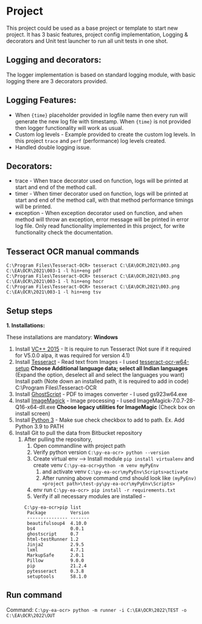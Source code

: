 # Project
This project could be used as a base project or template to start new project. It has 3 basic features, project config implementation,
Logging & decorators and Unit test launcher to run all unit tests in one shot.    
 
## Logging and decorators:
The logger implementation is based on standard logging module, with basic logging there are 3 decorators provided.

## Logging Features: 
* When `{time}` placeholder provided in logfile name then every run will generate the new log file with timestamp.
When `{time}` is not provided then logger functionality will work as usual.
* Custom log levels - Example provided to create the custom log levels. In this project `trace` and `perf` (performance)
log levels created.
* Handled double logging issue.

## Decorators: 
* trace - When trace decorator used on function, logs will be printed at start and end of the method call.
* timer - When timer decorator used on function, logs will be printed at start and end of the method call, with that method 
performance timings will be printed.
* exception - When exception decorator used on function, and when method will throw an exception, error message will be 
printed in error log file. Only read functionality implemented in this project, for write functionality check the documentation.

## Tesseract OCR manual commands
```
C:\Program Files\Tesseract-OCR> tesseract C:\EA\OCR\2021\003.png C:\EA\OCR\2021\003-1 -l hin+eng pdf
C:\Program Files\Tesseract-OCR> tesseract C:\EA\OCR\2021\003.png C:\EA\OCR\2021\003-1 -l hin+eng hocr
C:\Program Files\Tesseract-OCR> tesseract C:\EA\OCR\2021\003.png C:\EA\OCR\2021\003-1 -l hin+eng tsv
```

## Setup steps
**1. Installations:** 

These installations are mandatory:  **Windows** 
1. Install [VC++ 2015](https://www.microsoft.com/en-au/download/details.aspx?id=53840) - It is require to run Tesseract (Not sure if it required for V5.0.0 alpa, it was required for version 4.1)
2. Install [Tesseract](https://digi.bib.uni-mannheim.de/tesseract/) - Read text from Images - I used [tesseract-ocr-w64-setup](https://digi.bib.uni-mannheim.de/tesseract/tesseract-ocr-w64-setup-v5.0.1.20220118.exe) **Choose Additional language data; select all Indian languages** (Expand the option, deselect all and select the languages you want) 
Install path (Note down an installed path, it is required to add in code)
C:\Program Files\Tesseract-OCR
3. Install [GhostScript](https://ghostscript.com/download/gsdnld.html) - PDF to images converter - I used gs923w64.exe
4. Install [ImageMagick](https://imagemagick.org/script/download.php#windows) - Image processing - I used ImageMagick-7.0.7-28-Q16-x64-dll.exe **Choose legacy utilities for ImageMagic** (Check box on install screen)
5. Install [Python 3](https://www.python.org/ftp/python/3.9.10/python-3.9.10-amd64.exe) - Make sue check checkbox to add to path. Ex. Add Python 3.9 to PATH 
6. Install Git to pull the data from Bitbucket repository
   1. After pulling the repository, 
      1. Open commandline with project path 
      2. Verify python version `C:\py-ea-ocr> python --version`
      3. Create virtual env --> Install module `pip install virtualenv` and create venv `C:\py-ea-ocr>python -m venv myPyEnv` 
         1. and activate venv `C:\py-ea-ocr\myPyEnv\Scripts>activate` 
         2. After running above command cmd should look like `(myPyEnv) <project path>\test-py\py-ea-ocr\myPyEnv\Scripts>`
      4. env run `C:\py-ea-ocr> pip install -r requirements.txt`
      5. Verify if all necessary modules are installed - 
      ```
      C:\py-ea-ocr>pip list
       Package         Version
       --------------- -------
       beautifulsoup4  4.10.0
       bs4             0.0.1
       ghostscript     0.7
       html-testRunner 1.2
       Jinja2          2.9.5
       lxml            4.7.1
       MarkupSafe      2.0.1
       Pillow          9.0.0
       pip             21.2.4
       pytesseract     0.3.8
       setuptools      58.1.0
         ```

## Run command
Command: `C:\py-ea-ocr> python -m runner -i C:\EA\OCR\2022\TEST -o C:\EA\OCR\2022\OUT`

 
